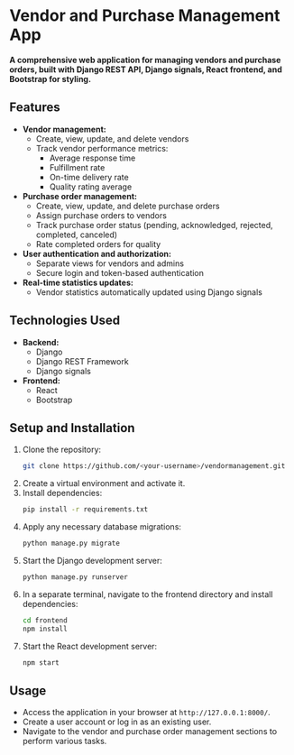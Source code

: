# Vendor and Purchase Management App

**A comprehensive web application for managing vendors and purchase orders, built with Django REST API, Django signals, React frontend, and Bootstrap for styling.**

## Features

- **Vendor management:**
    - Create, view, update, and delete vendors
    - Track vendor performance metrics:
        - Average response time
        - Fulfillment rate
        - On-time delivery rate
        - Quality rating average
- **Purchase order management:**
    - Create, view, update, and delete purchase orders
    - Assign purchase orders to vendors
    - Track purchase order status (pending, acknowledged, rejected, completed, canceled)
    - Rate completed orders for quality
- **User authentication and authorization:**
    - Separate views for vendors and admins
    - Secure login and token-based authentication
- **Real-time statistics updates:**
    - Vendor statistics automatically updated using Django signals

## Technologies Used

- **Backend:**
    - Django
    - Django REST Framework
    - Django signals
- **Frontend:**
    - React
    - Bootstrap

## Setup and Installation

1. Clone the repository:
   ```bash
   git clone https://github.com/<your-username>/vendormanagement.git
   ```
2. Create a virtual environment and activate it.
3. Install dependencies:
   ```bash
   pip install -r requirements.txt
   ```
4. Apply any necessary database migrations:
   ```bash
   python manage.py migrate
   ```
5. Start the Django development server:
   ```bash
   python manage.py runserver
   ```
6. In a separate terminal, navigate to the frontend directory and install dependencies:
   ```bash
   cd frontend
   npm install
   ```
7. Start the React development server:
   ```bash
   npm start
   ```

## Usage

- Access the application in your browser at `http://127.0.0.1:8000/`.
- Create a user account or log in as an existing user.
- Navigate to the vendor and purchase order management sections to perform various tasks.



